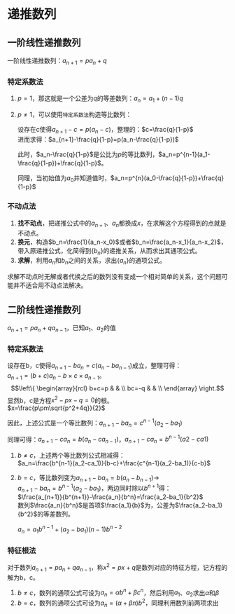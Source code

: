 # 递推数列

## 一阶线性递推数列
一阶线性递推数列：$a_{n+1}=pa_n+q$  
### 特定系数法
1. $p=1$，那这就是一个公差为$q$的等差数列：$a_n=a_1+(n-1)q$
2. $p\not ={1}$，可以使用`特定系数法`构造等比数列：  

    设存在c使得$a_{n+1}-c=p(a_n-c)$，整理的：$c=\frac{q}{1-p}$  
    进而求得：$a_{n+1}-\frac{q}{1-p}=p(a_n-\frac{q}{1-p})$  

    此时，$a_n-\frac{q}{1-p}$是公比为$p$的等比数列，$a_n=p^{n-1}(a_1-\frac{q}{1-p})+\frac{q}{1-p}$。  

    同理，当初始值为$a_0$并知道值时，$a_n=p^{n}(a_0-\frac{q}{1-p})+\frac{q}{1-p}$

### 不动点法
1. **找不动点**，把递推公式中的$a_{n+1}、a_n$都换成$x$，在求解这个方程得到的点就是不动点。
2. **换元**，构造$b_n=\frac{1}{a_n-x_0}$或者$b_n=\frac{a_n-x_1}{a_n-x_2}$，带入原递推公式，化简得到$\{b_n\}$的递推关系，从而求出其通项公式。
3. **求解**，利用$a_n$和$b_n$之间的关系，求出$\{a_n\}$的通项公式。

求解不动点时无解或者代换之后的数列没有变成一个相对简单的关系，这个问题可能并不适合用不动点法解决。

## 二阶线性递推数列
$a_{n+1}=pa_{n}+qa_{n-1}$，已知$a_1、a_2$的值
### 特定系数法
设存在b，c使得$a_{n+1}-ba_n=c(a_n-ba_{n-1})$成立，整理可得：    
$a_{n+1}=(b+c)a_n-b\times{c}\times{a_{n-1}}$。  
$$\left\{ \begin{array}{rcl}
b+c=p & & \\
bc=-q & & \\
\end{array} \right.$$
显然b，c是方程$x^2-px-q=0$的根。  
$x=\frac{p\pm\sqrt{p^2+4q}}{2}$  

因此，上述公式是一个等比数列：$a_{n+1}-ba_n=c^{n-1}(a_2-ba_1)$  

同理可得：$a_{n+1}-ca_n=b(a_n-ca_{n-1})$，$a_{n+1}-ca_n=b^{n-1}(a2-ca1)$

1. $b\not ={c}$，上述两个等比数列公式相减得：   
    $a_n=\frac{b^{n-1}(a_2-ca_1)}{b-c}+\frac{c^{n-1}(a_2-ba_1)}{c-b}$

2. $b=c$，等比数列变为$a_{n+1}-ba_n=b(a_n-b_{n-1})$->  
    $a_{n+1}-ba_n=b^{n-1}(a_2-ba_1)$，两边同时除以$b^{n+1}$得：  
    $\frac{a_{n+1}}{b^{n+1}}-\frac{a_n}{b^n}=\frac{a_2-ba_1}{b^2}$  
    数列$\frac{a_n}{b^n}$是首项$\frac{a_1}{b}$为，公差为$\frac{a_2-ba_1}{b^2}$的等差数列。 

    $a_n=a_1b^{n-1}+(a_2-ba_1)(n-1)b^{n-2}$

### 特征根法
对于数列$a_{n+1}=pa_{n}+qa_{n-1}$，称$x^2=px+q$是数列对应的特征方程，记方程的解为b，c。
1. $b\not ={c}$，数列的通项公式可设为$a_n=\alpha{b^n}+\beta{c^n}$，然后利用$a_1$、$a_2$求出$\alpha$和$\beta$  
2. $b=c$，数列的通项公式可设为$a_n=(\alpha+\beta{n})b^2$，同理利用数列前两项求出